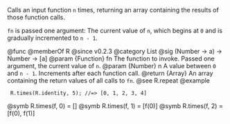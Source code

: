 Calls an input function `n` times, returning an array containing the results
of those function calls.

`fn` is passed one argument: The current value of `n`, which begins at `0`
and is gradually incremented to `n - 1`.

@func
@memberOf R
@since v0.2.3
@category List
@sig (Number -> a) -> Number -> [a]
@param {Function} fn The function to invoke. Passed one argument, the current value of `n`.
@param {Number} n A value between `0` and `n - 1`. Increments after each function call.
@return {Array} An array containing the return values of all calls to `fn`.
@see R.repeat
@example

     R.times(R.identity, 5); //=> [0, 1, 2, 3, 4]
@symb R.times(f, 0) = []
@symb R.times(f, 1) = [f(0)]
@symb R.times(f, 2) = [f(0), f(1)]
